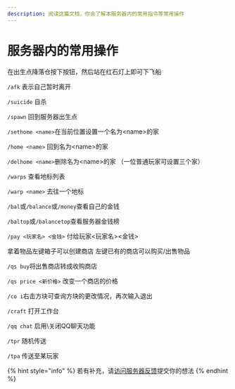 ```yaml
---
description: 阅读这篇文档，你会了解本服务器内的常用指令等常用操作
---
```


# 服务器内的常用操作

在出生点降落仓按下按钮，然后站在红石灯上即可下飞船 

`/afk` 表示自己暂时离开 

`/suicide` 自杀 

`/spawn` 回到服务器出生点

`/sethome <name>`在当前位置设置一个名为&lt;name&gt;的家 

`/home <name>` 回到名为&lt;name&gt;的家 

`/delhome <name>`删除名为&lt;name&gt;的家 （一位普通玩家可设置三个家） 

`/warps` 查看地标列表 

`/warp <name>` 去往一个地标

`/bal`或`/balance`或`/money`查看自己的金钱 

`/baltop`或`/balancetop`查看服务器金钱榜 

`/pay <玩家名> <金钱>` 付给玩家&lt;玩家名&gt;&lt;金钱&gt;

拿着物品左键箱子可以创建商店 左键已有的商店可以购买/出售物品

`/qs buy`将出售商店转成收购商店 

`/qs price <新价格>` 改变一个商店的价格 

`/co i`右击方块可查询方块的更改情况，再次输入退出

`/craft` 打开工作台

`/qq chat` 启用\关闭QQ聊天功能

`/tpr` 随机传送

`/tpa` 传送至某玩家

{% hint style="info" %}
若有补充，请[访问服务器反馈](https://support.qq.com/products/174476)提交你的想法
{% endhint %}

